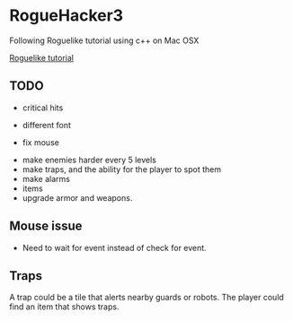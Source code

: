 # RogueHacker3

Following Roguelike tutorial using c++ on Mac OSX


[Roguelike tutorial](http://www.roguebasin.com/index.php?title=Complete_roguelike_tutorial_using_C%2B%2B_and_libtcod_-_part_1:_setting_up)


## TODO

+ critical hits
- different font
+ fix mouse
- make enemies harder every 5 levels
- make traps, and the ability for the player to spot them
- make alarms
- items
- upgrade armor and weapons.

## Mouse issue

+ Need to wait for event instead of check for event.

## Traps

A trap could be a tile that alerts nearby guards or robots.  The player could find an item that shows traps.